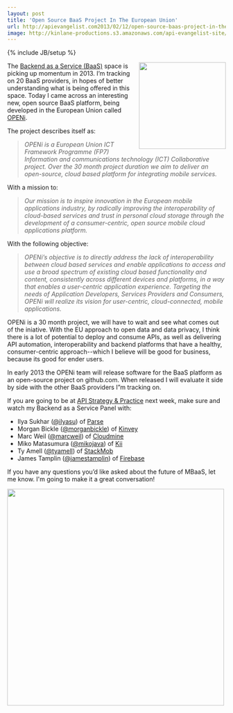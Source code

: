 ```yaml
---
layout: post
title: 'Open Source BaaS Project In The European Union'
url: http://apievangelist.com2013/02/12/open-source-baas-project-in-the-european-union/
image: http://kinlane-productions.s3.amazonaws.com/api-evangelist-site/blog/openi-logo.png
---
```

{% include JB/setup %}
<p>
     <a href="http://www.openi-ict.eu/" target="_blank"><img src="https://s3.amazonaws.com/kinlane-productions/baas/openi/openi-logo.png"  width="200" align="right" /></a>
</p>
<p>
     The <a title="Backend as a Service" href="/trends/baas.php">Backend as a Service (BaaS)</a> space is picking up momentum in 2013. I’m tracking on 20 BaaS providers, in hopes of better understanding what is being offered in this space. Today I came across an interesting new, open source BaaS platform, being developed in the European Union called <a href="http://www.openi-ict.eu/" target="_blank">OPENi</a>.
</p>
<p>
     The project describes itself as:
</p>
<blockquote>
     <em>OPENi is a European Union ICT Framework Programme (FP7) Information and communications technology (ICT) Collaborative project. Over the 30 month project duration we aim to deliver an open-source, cloud based platform for integrating mobile services.</em>
</blockquote>
<p>
     With a mission to:
</p>
<blockquote>
     <em>Our mission is to inspire innovation in the European mobile applications industry, by radically improving the interoperability of cloud-based services and trust in personal cloud storage through the development of a consumer-centric, open source mobile cloud applications platform.</em>
</blockquote>
<p>
     With the following objective:
</p>
<blockquote>
     <em>OPENi’s objective is to directly address the lack of interoperability between cloud based services and enable applications to access and use a broad spectrum of existing cloud based functionality and content, consistently across different devices and platforms, in a way that enables a user-centric application experience. Targeting the needs of Application Developers, Services Providers and Consumers, OPENi will realize its vision for user-centric, cloud-connected, mobile applications.</em>
</blockquote>
<p>
     OPENi is a 30 month project, we will have to wait and see what comes out of the iniative. With the EU approach to open data and data privacy, I think there is a lot of potential to deploy and consume APIs, as well as delivering API automation, interoperability and backend platforms that have a healthy, consumer-centric approach--which I believe will be good for business, because its good for ender users.
</p>
<p>
     In early 2013 the OPENi team will release software for the BaaS platform as an open-source project on github.com. When released I will evaluate it side by side with the other BaaS providers I”m tracking on.
</p>
<p>
     If you are going to be at <a href="http://www.apistrategyconference.com/">API Strategy &amp; Practice</a> next week, make sure and watch my Backend as a Service Panel with:
</p>
<ul>
     <li>Ilya Sukhar (<a href="https://twitter.com/ilyasu">@ilyasu</a>) of <a href="http://www.parse.com/" target="_blank">Parse</a>
     </li>
     <li>Morgan Bickle (<a href="https://twitter.com/morganbickle">@morganbickle</a>) of <a href="http://www.kinvey.com/" target="_blank">Kinvey</a>
     </li>
     <li>Marc Weil (<a href="https://twitter.com/marcweil">@marcweil</a>) of <a href="https://cloudmine.me/" target="_blank">Cloudmine</a>
     </li>
     <li>Miko Matasumura (<a href="https://twitter.com/mikojava">@mikojava</a>) of <a href="http://kii.com/" target="_blank">Kii</a>
     </li>
     <li>Ty Amell (<a href="https://twitter.com/tyamell">@tyamell</a>) of <a href="https://www.stackmob.com/" target="_blank">StackMob</a> 
     </li>
     <li>James Tamplin (<a href="https://twitter.com/jamestamplin">@jamestamplin</a>) of <a href="https://www.firebase.com/" target="_blank">Firebase</a>
     </li>
</ul>
<p>
     If you have any questions you’d like asked about the future of MBaaS, let me know. I'm going to make it a great conversation!
</p>
<p>
     <a href="http://www.openi-ict.eu/open-source/" target="_blank"><img src="https://s3.amazonaws.com/kinlane-productions/baas/openi/openi-concept.png"  width="500" /></a>
</p>
